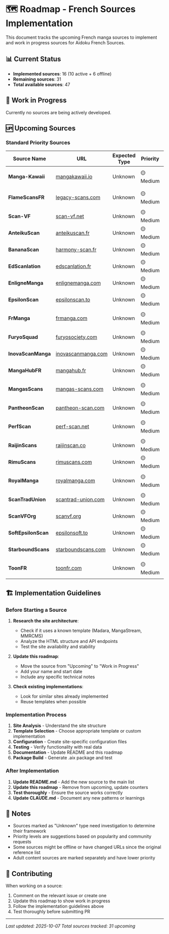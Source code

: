 # 🗺️ Roadmap - French Sources Implementation

This document tracks the upcoming French manga sources to implement and work in progress sources for Aidoku French Sources.

## 📊 Current Status

- **Implemented sources**: 16 (10 active + 6 offline)
- **Remaining sources**: 31
- **Total available sources**: 47

## 🔄 Work in Progress

Currently no sources are being actively developed.

## 🆙 Upcoming Sources

### Standard Priority Sources

| Source Name         | URL                                              | Expected Type | Priority  | Notes                      |
| ------------------- | ------------------------------------------------ | ------------- | --------- | -------------------------- |
| **Manga-Kawaii**    | [mangakawaii.io](https://mangakawaii.io)         | Unknown       | 🟡 Medium | Popular community site     |
| **FlameScansFR**    | [legacy-scans.com](https://legacy-scans.com)     | Unknown       | 🟡 Medium | Active scanlation group    |
| **Scan-VF**         | [scan-vf.net](https://scan-vf.net)               | Unknown       | 🟡 Medium | Well-known French site     |
| **AnteikuScan**     | [anteikuscan.fr](https://anteikuscan.fr)         | Unknown       | 🟡 Medium | Scanlation group           |
| **BananaScan**      | [harmony-scan.fr](https://harmony-scan.fr)       | Unknown       | 🟡 Medium | Community source           |
| **EdScanlation**    | [edscanlation.fr](https://edscanlation.fr)       | Unknown       | 🟡 Medium | Scanlation team            |
| **EnligneManga**    | [enlignemanga.com](https://enlignemanga.com)     | Unknown       | 🟡 Medium | Online manga platform      |
| **EpsilonScan**     | [epsilonscan.to](https://epsilonscan.to)         | Unknown       | 🟡 Medium | Scanlation group           |
| **FrManga**         | [frmanga.com](https://frmanga.com)               | Unknown       | 🟡 Medium | French manga source        |
| **FuryoSquad**      | [furyosociety.com](https://furyosociety.com)     | Unknown       | 🟡 Medium | Scanlation group           |
| **InovaScanManga**  | [inovascanmanga.com](https://inovascanmanga.com) | Unknown       | 🟡 Medium | Scan community             |
| **MangaHubFR**      | [mangahub.fr](https://mangahub.fr)               | Unknown       | 🟡 Medium | French manga hub           |
| **MangasScans**     | [mangas-scans.com](https://mangas-scans.com)     | Unknown       | 🟡 Medium | Manga scanning source      |
| **PantheonScan**    | [pantheon-scan.com](https://pantheon-scan.com)   | Unknown       | 🟡 Medium | Scanlation group           |
| **PerfScan**        | [perf-scan.net](https://perf-scan.net)           | Unknown       | 🟡 Medium | Quality-focused scans      |
| **RaijinScans**     | [raijinscan.co](https://raijinscan.co)           | Unknown       | 🟡 Medium | Scanlation group           |
| **RimuScans**       | [rimuscans.com](https://rimuscans.com)           | Unknown       | 🟡 Medium | Scanlation team            |
| **RoyalManga**      | [royalmanga.com](https://royalmanga.com)         | Unknown       | 🟡 Medium | Premium manga source       |
| **ScanTradUnion**   | [scantrad-union.com](https://scantrad-union.com) | Unknown       | 🟡 Medium | Scanlation union           |
| **ScanVFOrg**       | [scanvf.org](https://scanvf.org)                 | Unknown       | 🟡 Medium | VF scanning organization   |
| **SoftEpsilonScan** | [epsilonsoft.to](https://epsilonsoft.to)         | Unknown       | 🟡 Medium | Related to EpsilonScan     |
| **StarboundScans**  | [starboundscans.com](https://starboundscans.com) | Unknown       | 🟡 Medium | Scanlation group           |
| **ToonFR**          | [toonfr.com](https://toonfr.com)                 | Unknown       | 🟡 Medium | French toon/webtoon source |

## 🏗️ Implementation Guidelines

### Before Starting a Source

1. **Research the site architecture**:

   - Check if it uses a known template (Madara, MangaStream, MMRCMS)
   - Analyze the HTML structure and API endpoints
   - Test the site availability and stability

2. **Update this roadmap**:

   - Move the source from "Upcoming" to "Work in Progress"
   - Add your name and start date
   - Include any specific technical notes

3. **Check existing implementations**:
   - Look for similar sites already implemented
   - Reuse templates when possible

### Implementation Process

1. **Site Analysis** - Understand the site structure
2. **Template Selection** - Choose appropriate template or custom implementation
3. **Configuration** - Create site-specific configuration files
4. **Testing** - Verify functionality with real data
5. **Documentation** - Update README and this roadmap
6. **Package Build** - Generate .aix package and test

### After Implementation

1. **Update README.md** - Add the new source to the main list
2. **Update this roadmap** - Remove from upcoming, update counters
3. **Test thoroughly** - Ensure the source works correctly
4. **Update CLAUDE.md** - Document any new patterns or learnings

## 📝 Notes

- Sources marked as "Unknown" type need investigation to determine their framework
- Priority levels are suggestions based on popularity and community requests
- Some sources might be offline or have changed URLs since the original reference list
- Adult content sources are marked separately and have lower priority

## 🤝 Contributing

When working on a source:

1. Comment on the relevant issue or create one
2. Update this roadmap to show work in progress
3. Follow the implementation guidelines above
4. Test thoroughly before submitting PR

---

_Last updated: 2025-10-07_
_Total sources tracked: 31 upcoming_
